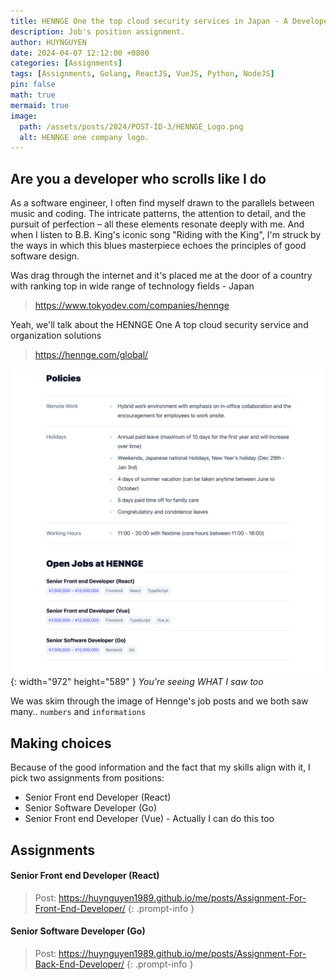 ```yaml
---
title: HENNGE One the top cloud security services in Japan - A Developer's Challenge
description: Job's position assignment.
author: HUYNGUYEN	
date: 2024-04-07 12:12:00 +0800
categories: [Assignments]
tags: [Assignments, Golang, ReactJS, VueJS, Python, NodeJS]
pin: false
math: true
mermaid: true
image:
  path: /assets/posts/2024/POST-ID-3/HENNGE_Logo.png
  alt: HENNGE one company logo.
---
```

<!-- POST-ID-3 -->
## Are you a developer who scrolls like I do

As a software engineer, I often find myself drawn to the parallels between music and coding. The intricate patterns, the attention to detail, and the pursuit of perfection – all these elements resonate deeply with me. And when I listen to B.B. King's iconic song "Riding with the King", I'm struck by the ways in which this blues masterpiece echoes the principles of good software design.

Was drag through the internet and it's placed me at the door of a country with ranking top in wide range of technology fields - Japan

> <https://www.tokyodev.com/companies/hennge>

Yeah, we'll talk about the HENNGE One A top cloud security service and organization  solutions

> <https://hennge.com/global/>

![Desktop View](/assets/posts/2024/POST-ID-3/CapturedJobPosts.png){: width="972" height="589" }
_You're seeing WHAT I saw too_

We was skim through the image of Hennge's job posts and we both saw many.. `numbers` and `informations` 

## Making choices

Because of the good information and the fact that my skills align with it, I pick two assignments from positions:

- Senior Front end Developer (React)
- Senior Software Developer (Go)
- Senior Front end Developer (Vue) - Actually I can do this too

## Assignments

#### Senior Front end Developer (React)
> Post: <https://huynguyen1989.github.io/me/posts/Assignment-For-Front-End-Developer/>
{: .prompt-info }

#### Senior Software Developer (Go)
 > Post: <https://huynguyen1989.github.io/me/posts/Assignment-For-Back-End-Developer/>
{: .prompt-info }
